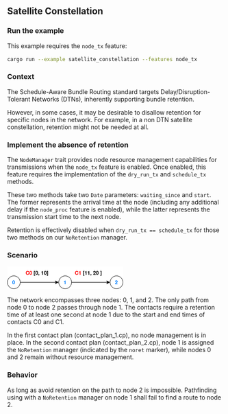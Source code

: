## Satellite Constellation


### Run the example

This example requires the `node_tx` feature:
```bash
cargo run --example satellite_constellation --features node_tx
```

### Context

The Schedule-Aware Bundle Routing standard targets Delay/Disruption-Tolerant Networks (DTNs), inherently supporting bundle retention.

However, in some cases, it may be desirable to disallow retention for specific nodes in the network. For example, in a non DTN satellite constellation, retention might not be needed at all.

### Implement the absence of retention

The `NodeManager` trait provides node resource management capabilities for transmissions when the `node_tx` feature is enabled. Once enabled, this feature requires the implementation of the `dry_run_tx` and `schedule_tx` methods.

These two methods take two `Date` parameters: `waiting_since` and `start`. The former represents the arrival time at the node (including any additional delay if the `node_proc` feature is enabled), while the latter represents the transmission start time to the next node.

Retention is effectively disabled when `dry_run_tx == schedule_tx` for those two methods on our `NoRetention` manager.

### Scenario

![Description](no_retention_tests.png)

The network encompasses three nodes: 0, 1, and 2. The only path from node 0 to node 2 passes through node 1. The contacts require a retention time of at least one second at node 1 due to the start and end times of contacts C0 and C1.

In the first contact plan (contact_plan_1.cp), no node management is in place. In the second contact plan (contact_plan_2.cp), node 1 is assigned the `NoRetention` manager (indicated by the `noret` marker), while nodes 0 and 2 remain without resource management.

### Behavior

As long as avoid retention on the path to node 2 is impossible. Pathfinding using with a `NoRetention` manager on node 1 shall fail to find a route to node 2.